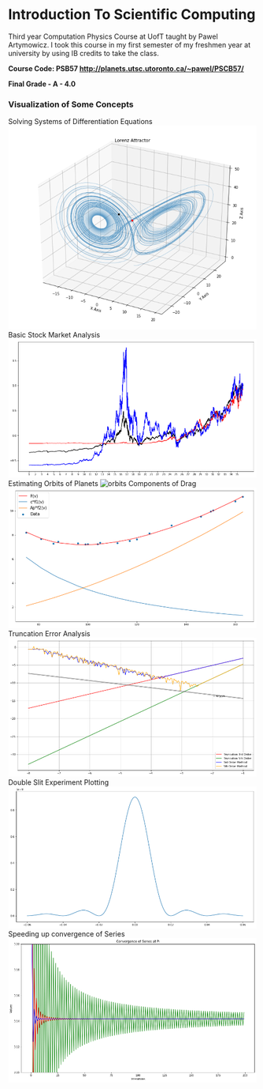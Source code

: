 # Introduction To Scientific Computing

Third year Computation Physics Course at UofT taught by Pawel Artymowicz. I took this course in my first semester of my freshmen year at university by using IB credits to take the class.

**Course Code: PSB57 http://planets.utsc.utoronto.ca/~pawel/PSCB57/**

**Final Grade - A - 4.0**

### Visualization of Some Concepts

Solving Systems of Differentiation Equations
![lorenz](/docs/images/lorenz.png)
Basic Stock Market Analysis
![stocks](/docs/images/stocks.png)
Estimating Orbits of Planets
![orbits](/docs/images/orbits.pWng)
Components of Drag
![drag](/docs/images/drag.png)
Truncation Error Analysis
![truncation](/docs/images/truncation.png)
Double Slit Experiment Plotting
![waves](/docs/images/waves.png)
Speeding up convergence of Series
![series](/docs/images/series.png)
